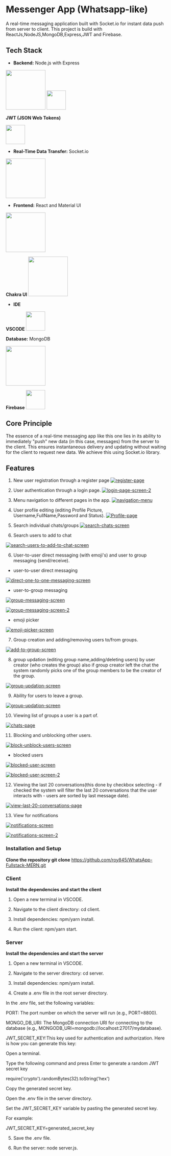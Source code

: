 # Messenger App (Whatsapp-like)

A real-time messaging application built with Socket.io for instant data push from server to client.
This project is build with ReactJs,NodeJS,MongoDB,Express,JWT and Firebase.

## Tech Stack

- <b>Backend:</b> Node.js with Express

<img src="https://upload.wikimedia.org/wikipedia/commons/d/d9/Node.js_logo.svg" width="124px" height="124px">

<img src = "https://upload.wikimedia.org/wikipedia/commons/6/64/Expressjs.png" width = "60px" height = "60px">

**JWT (JSON Web Tokens)**

<img src = "https://cdn.worldvectorlogo.com/logos/jwt-3.svg" width = "60px" height = "60px">

- <b>Real-Time Data Transfer:</b> Socket.io

 <img src="https://upload.wikimedia.org/wikipedia/commons/thumb/9/96/Socket-io.svg/600px-Socket-io.svg.png?20200308235956" width="124px" height="124px">

- <b>Frontend:</b> React and Material UI

<img src="https://upload.wikimedia.org/wikipedia/he/a/a7/React-icon.svg" width="124px" height="124px">

**Chakra UI**
<img src="https://i.ibb.co/4Sg46gN/chakra-ui-logo.png" width="124px" height="124px">

- **IDE**

**VSCODE**
<img src="https://upload.wikimedia.org/wikipedia/commons/9/9a/Visual_Studio_Code_1.35_icon.svg" width="60px" height="60px">

<b>Database:</b> MongoDB

<img src="https://upload.wikimedia.org/wikipedia/commons/9/93/MongoDB_Logo.svg" width="124px" height="124px">

**Firebase**
<img src = "https://uxwing.com/wp-content/themes/uxwing/download/brands-and-social-media/google-firebase-icon.png" width = "60px" height = "60px">

## Core Principle

The essence of a real-time messaging app like this one lies in its ability to immediately "push" new data (in this case, messages) from the server to the client. This ensures instantaneous delivery and updating without waiting for the client to request new data. We achieve this using Socket.io library.

## Features

1. New user registration through a register page
   <a href="https://ibb.co/Y708PMh"><img src="https://i.ibb.co/KjK7bkW/register-page.png" alt="register-page" border="0"></a>

2. User authentication through a login page.
   <a href="https://ibb.co/0hnJHRY"><img src="https://i.ibb.co/qkD1T3m/login-page-screen-2.png" alt="login-page-screen-2" border="0"></a>

3. Menu navigation to different pages in the app.
   <a href="https://ibb.co/vdMBZYd"><img src="https://i.ibb.co/JpSd5Qp/navigation-menu.png" alt="navigation-menu" border="0"></a>

4. User profile editing (editing Profile Picture, Username,FullName,Password and Status).
   <a href="https://ibb.co/0hBc335"><img src="https://i.ibb.co/ChJzFFL/Profile-page.png" alt="Profile-page" border="0"></a>

5. Search individual chats/groups
   <a href="https://ibb.co/6gpjjdR"><img src="https://i.ibb.co/XSdccwZ/search-chats-screen.png" alt="search-chats-screen" border="0"></a>

6. Search users to add to chat

<a href="https://ibb.co/wMVw6dc"><img src="https://i.ibb.co/syn63gW/search-users-to-add-to-chat-screen.png" alt="search-users-to-add-to-chat-screen" border="0"></a>

6. User-to-user direct messaging (with emoji's) and user to group messaging (send/receive).

- user-to-user direct messaging

<a href="https://ibb.co/fr8Xh6W"><img src="https://i.ibb.co/F8shSZ1/direct-one-to-one-messaging-screen.png" alt="direct-one-to-one-messaging-screen" border="0"></a>

- user-to-group messaging

<a href="https://ibb.co/mJm5XXG"><img src="https://i.ibb.co/F69400K/group-messaging-screen.png" alt="group-messaging-screen" border="0"></a>

<a href="https://ibb.co/bHzJ8WT"><img src="https://i.ibb.co/7g246YP/group-messaging-screen-2.png" alt="group-messaging-screen-2" border="0"></a>

- emoji picker

<a href="https://ibb.co/4KJFGts"><img src="https://i.ibb.co/PFtrnjT/emoji-picker-screen.png" alt="emoji-picker-screen" border="0"></a>

7. Group creation and adding/removing users to/from groups.

<a href="https://ibb.co/kBXvBhC"><img src="https://i.ibb.co/RbcdbCw/add-to-group-screen.png" alt="add-to-group-screen" border="0"></a>

8. group updation (editing group name,adding/deleting users) by user creator (who creates the group) also if group creator left the chat the system randomly picks one of the group members to be the creator of the group.

<a href="https://ibb.co/WBGLPtJ"><img src="https://i.ibb.co/HGBjxd8/group-updation-screen.png" alt="group-updation-screen" border="0"></a>

9. Ability for users to leave a group.

<a href="https://ibb.co/WBGLPtJ"><img src="https://i.ibb.co/HGBjxd8/group-updation-screen.png" alt="group-updation-screen" border="0"></a>

10. Viewing list of groups a user is a part of.

<a href="https://ibb.co/DGRRsnf"><img src="https://i.ibb.co/f8xxB7d/chats-page.png" alt="chats-page" border="0"></a>

11. Blocking and unblocking other users.

<a href="https://ibb.co/2kXz0Z9"><img src="https://i.ibb.co/d5nNsmT/block-unblock-users-screen.png" alt="block-unblock-users-screen" border="0"></a>

- blocked users

<a href="https://ibb.co/QFY8MZY"><img src="https://i.ibb.co/cc2bQP2/blocked-user-screen.png" alt="blocked-user-screen" border="0"></a>

<a href="https://ibb.co/CHt6xDy"><img src="https://i.ibb.co/ZMJSy7r/blocked-user-screen-2.png" alt="blocked-user-screen-2" border="0"></a>

12. Viewing the last 20 conversations(this done by checkbox selecting - if checked the system will filter the last 20 conversations that the user interacts with - users are sorted by last message date).

<a href="https://ibb.co/rxpnbY9"><img src="https://i.ibb.co/JvpXxVZ/view-last-20-conversations-page.png" alt="view-last-20-conversations-page" border="0"></a>

13. View for notifications

<a href="https://ibb.co/F4NH9LC"><img src="https://i.ibb.co/d41mSwx/notifications-screen.png" alt="notifications-screen" border="0"></a>

<a href="https://ibb.co/7QjMwnv"><img src="https://i.ibb.co/T1YjV4c/notifications-screen-2.png" alt="notifications-screen-2" border="0"></a>

### Installation and Setup

<b>Clone the repository git clone</b> https://github.com/roy845/WhatsApp-Fullstack-MERN.git

### Client

<b>Install the dependencies and start the client</b>

1. Open a new terminal in VSCODE.

2. Navigate to the client directory: cd client.

3. Install dependencies: npm/yarn install.

4. Run the client: npm/yarn start.

### Server

<b>Install the dependencies and start the server</b>

1. Open a new terminal in VSCODE.

2. Navigate to the server directory: cd server.

3. Install dependencies: npm/yarn install.

4. Create a .env file in the root server directory.

In the .env file, set the following variables:

PORT: The port number on which the server will run (e.g., PORT=8800).

MONGO_DB_URI: The MongoDB connection URI for connecting to the database (e.g., MONGODB_URI=mongodb://localhost:27017/mydatabase).

JWT_SECRET_KEY:This key used for authentication and authorization. Here is how you can generate this key:

Open a terminal.

Type the following command and press Enter to generate a random JWT secret key

require('crypto').randomBytes(32).toString('hex')

Copy the generated secret key.

Open the .env file in the server directory.

Set the JWT_SECRET_KEY variable by pasting the generated secret key.

For example:

JWT_SECRET_KEY=generated_secret_key

5. Save the .env file.

6. Run the server: node server.js.
